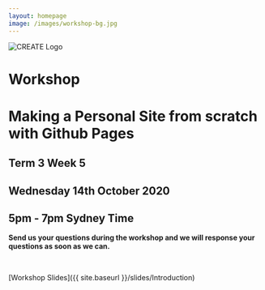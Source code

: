 ```yaml
---
layout: homepage
image: /images/workshop-bg.jpg
---
```


![CREATE Logo]({{site.baseurl}}{{site.logo-pos}})

# Workshop

# Making a Personal Site from scratch with Github Pages

## Term 3 Week 5
## Wednesday 14th October 2020
## 5pm - 7pm Sydney Time

**Send us your questions during the workshop and we will response your questions as soon as we can.**

<br>

[Workshop Slides]({{ site.baseurl }}/slides/Introduction)